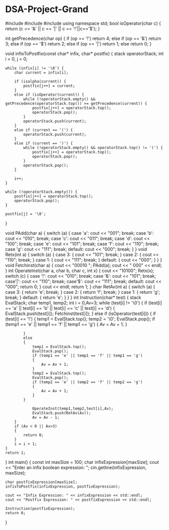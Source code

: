 # DSA-Project-Grand
#include <iostream>
#include <stack>
#include <cstring>
using namespace std;
bool isOperator(char c) {
    return (c == '&' || c == '|' || c == '!'||c=='$');
}

int getPrecedence(char op) {
    if (op == '!')
        return 4;
    else if (op == '&')
        return 3;
    else if (op == '$')
        return 2;
    else if (op == '|')
        return 1;
    else
        return 0;
}

void infixToPostfix(const char* infix, char* postfix) {
    stack<char> operatorStack;
    int i = 0, j = 0;

    while (infix[i] != '\0') {
        char current = infix[i];

        if (isalpha(current)) {
            postfix[j++] = current;
        }
        else if (isOperator(current)) {
            while (!operatorStack.empty() && getPrecedence(operatorStack.top()) >= getPrecedence(current)) {
                postfix[j++] = operatorStack.top();
                operatorStack.pop();
            }
            operatorStack.push(current);
        }
        else if (current == '(') {
            operatorStack.push(current);
        }
        else if (current == ')') {
            while (!operatorStack.empty() && operatorStack.top() != '(') {
                postfix[j++] = operatorStack.top();
                operatorStack.pop();
            }
            operatorStack.pop(); 
        }

        i++;
    }

    while (!operatorStack.empty()) {
        postfix[j++] = operatorStack.top();
        operatorStack.pop();
    }

    postfix[j] = '\0'; 
}

void PAdd(char a)
{
    switch (a)
    {
    case 'a':
        cout << "001";
        break;
    case 'b':
        cout << "010";
        break;
    case 'c':
        cout << "011";
        break;
    case 'd':
        cout << "100";
        break;
    case 'e':
        cout << "101";
        break;
    case 'f':
        cout << "110";
        break;
    case 'g':
        cout << "111";
        break;
    default:
        cout << "000";
        break;
    }
}
void Retx(int a)
{
    switch (a)
    {
    case 3:
        {
            cout << "101";
            break;
        }
    case 2:
    {
        cout << "110";
        break;
    }
    case 1:
    {
        cout << "111";
        break;
    }
    default:
    {
        cout << "000";
    }
    }
}
void Fetchinst(char a)
{
    cout << "00010 ";
    PAdd(a);
    cout << " 000" << endl;
}
int OperateInst(char a, char b, char c, int x)
{
    cout << "10100";
     Retx(x);
    switch (c)
    {
    case '!':
        cout << "010";
        break;
    case '&':
        cout << "101";
        break;
    case'|':
        cout << "110";
        break;
    case'$':
        cout << "111";
        break;
    default:
        cout << "000";
        return 0;
    }
    cout << endl;
    return 1;
}
char RetAv(int a)
{
    switch (a)
    {
    case 3:
    {
        return 'e';
        break;
    }
    case 2:
    {
        return 'f';
        break;
    }
    case 1:
    {
        return 'g';
        break;
    }
    default:
    {
        return 'e';
    }
    }
}
int Instruction(char* test)
{
    stack<char> EvalStack;
    char temp1, temp2;
    int i = 0,Av=3;
    while (test[i] != '\0')
    {
        if (test[i] == 'a' || test[i] == 'b' || test[i] == 'c' || test[i] == 'd')
        {
            EvalStack.push(test[i]);
            Fetchinst(test[i]);
        }
        else if (isOperator(test[i]))
        {
            if (test[i] == '!')
            {
                temp1 = EvalStack.top();
                temp2 = '\0';
                EvalStack.pop();
                if (temp1 == 'e' || temp1 == 'f' || temp1 == 'g')
                {
                    Av = Av + 1;
                }
                
            }
            else
            {
                temp1 = EvalStack.top();
                EvalStack.pop();
                if (temp1 == 'e' || temp1 == 'f' || temp1 == 'g')
                {
                    Av = Av + 1;
                }
                temp2 = EvalStack.top();
                EvalStack.pop();
                if (temp2 == 'e' || temp2 == 'f' || temp2 == 'g')
                {
                    Av = Av + 1;
                }
            }
            
                OperateInst(temp1,temp2,test[i],Av);
                EvalStack.push(RetAv(Av));
                Av = Av - 1;
        }
        if (Av < 0 || Av>3)
        {
            return 0;
        }
        i = i + 1;
    }
    return 1;
}
int main() {
    const int maxSize = 100; 
    char infixExpression[maxSize];
    cout << "Enter an infix boolean expression: ";
    cin.getline(infixExpression, maxSize);

    char postfixExpression[maxSize];
    infixToPostfix(infixExpression, postfixExpression);

    cout << "Infix Expression: " << infixExpression << std::endl;
    cout << "Postfix Expression: " << postfixExpression << std::endl;

    Instruction(postfixExpression);
    return 0;
}
